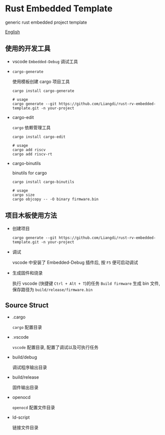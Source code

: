 # Rust Embedded Template
generic rust embedded project template

[English](README.en-us.md)


## 使用的开发工具
* vscode `Embedded-Debug` 调试工具

* `cargo-generate`
  
  使用模板创建 cargo 项目工具
  ```
  cargo install cargo-generate
  
  # usage
  cargo generate --git https://github.com/Liangdi/rust-rv-embedded-template.git -n your-project

  ```
* cargo-edit

  `cargo` 依赖管理工具
  ```
  cargo install cargo-edit

  # usage
  cargo add riscv
  cargo add riscv-rt
  ```
* cargo-binutils

  binutils for cargo
  ```
  cargo install cargo-binutils

  # usage
  cargo size
  cargo objcopy -- -O binary firmware.bin
  ```
## 项目木板使用方法
* 创建项目
    ```
    cargo generate --git https://github.com/Liangdi/rust-rv-embedded-template.git -n your-project

    ```
* 调试
  
  vscode 中安装了 Embedded-Debug 插件后, 按 `F5` 便可启动调试
* 生成固件和烧录
  
  执行 vscode (快捷键 `Ctrl + Alt + T`)的任务 `Build firmware` 生成 bin 文件, 保存路径为 `build/release/firmware.bin`

## Source Struct
* .cargo

  `cargo` 配置目录
* .vscode
  
  `vscode` 配置目录, 配置了调试以及可执行任务
* build/debug
  
  调试程序输出目录
* build/release
  
  固件输出目录
* openocd
  
  `openocd` 配置文件目录
* ld-script

  链接文件目录